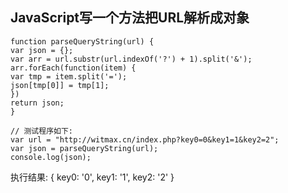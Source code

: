 ## JavaScript写一个方法把URL解析成对象
````
function parseQueryString(url) {
var json = {};
var arr = url.substr(url.indexOf('?') + 1).split('&');
arr.forEach(function(item) {
var tmp = item.split('=');
json[tmp[0]] = tmp[1];
})
return json;
}

// 测试程序如下:
var url = "http://witmax.cn/index.php?key0=0&key1=1&key2=2";
var json = parseQueryString(url);
console.log(json);
````
执行结果:
{ key0: '0', key1: '1', key2: '2' }
